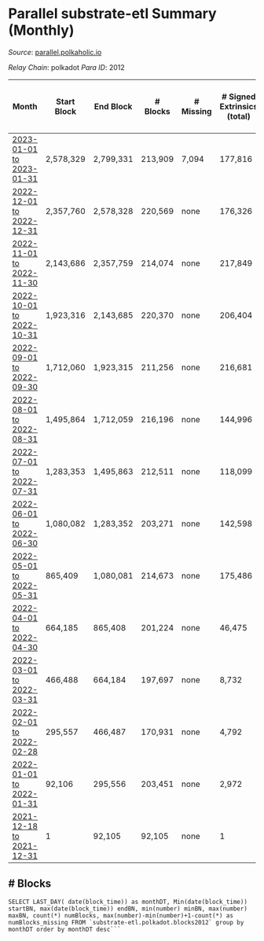 # Parallel substrate-etl Summary (Monthly)

_Source_: [parallel.polkaholic.io](https://parallel.polkaholic.io)

*Relay Chain*: polkadot
*Para ID*: 2012



| Month | Start Block | End Block | # Blocks | # Missing | # Signed Extrinsics (total) | # Active Accounts (avg) | # Addresses with Balances (max) | Issues |
| ----- | ----------- | --------- | -------- | --------- | --------------------------- | ----------------------- | ------------------------------- | ------ |
| [2023-01-01 to 2023-01-31](/substrate-etl/polkadot/2012-parallel/2023-01-31.md) | 2,578,329 | 2,799,331 | 213,909 | 7,094 | 177,816 | 434 | 46,950 | - | 
| [2022-12-01 to 2022-12-31](/substrate-etl/polkadot/2012-parallel/2022-12-31.md) | 2,357,760 | 2,578,328 | 220,569 | none | 176,326 | 435 | 46,490 | - | 
| [2022-11-01 to 2022-11-30](/substrate-etl/polkadot/2012-parallel/2022-11-30.md) | 2,143,686 | 2,357,759 | 214,074 | none | 217,849 | 575 | 46,079 | - | 
| [2022-10-01 to 2022-10-31](/substrate-etl/polkadot/2012-parallel/2022-10-31.md) | 1,923,316 | 2,143,685 | 220,370 | none | 206,404 | 604 | 45,325 | - | 
| [2022-09-01 to 2022-09-30](/substrate-etl/polkadot/2012-parallel/2022-09-30.md) | 1,712,060 | 1,923,315 | 211,256 | none | 216,681 | 624 | 44,262 | - | 
| [2022-08-01 to 2022-08-31](/substrate-etl/polkadot/2012-parallel/2022-08-31.md) | 1,495,864 | 1,712,059 | 216,196 | none | 144,996 | 472 | 42,069 | - | 
| [2022-07-01 to 2022-07-31](/substrate-etl/polkadot/2012-parallel/2022-07-31.md) | 1,283,353 | 1,495,863 | 212,511 | none | 118,099 | 471 | 40,712 | - | 
| [2022-06-01 to 2022-06-30](/substrate-etl/polkadot/2012-parallel/2022-06-30.md) | 1,080,082 | 1,283,352 | 203,271 | none | 142,598 | 576 | 39,211 | - | 
| [2022-05-01 to 2022-05-31](/substrate-etl/polkadot/2012-parallel/2022-05-31.md) | 865,409 | 1,080,081 | 214,673 | none | 175,486 | 704 | 38,284 | - | 
| [2022-04-01 to 2022-04-30](/substrate-etl/polkadot/2012-parallel/2022-04-30.md) | 664,185 | 865,408 | 201,224 | none | 46,475 | 370 | 36,783 | - | 
| [2022-03-01 to 2022-03-31](/substrate-etl/polkadot/2012-parallel/2022-03-31.md) | 466,488 | 664,184 | 197,697 | none | 8,732 | 234 | 35,544 | - | 
| [2022-02-01 to 2022-02-28](/substrate-etl/polkadot/2012-parallel/2022-02-28.md) | 295,557 | 466,487 | 170,931 | none | 4,792 | 90 | 34,447 | - | 
| [2022-01-01 to 2022-01-31](/substrate-etl/polkadot/2012-parallel/2022-01-31.md) | 92,106 | 295,556 | 203,451 | none | 2,972 | 2 | 29,475 | - | 
| [2021-12-18 to 2021-12-31](/substrate-etl/polkadot/2012-parallel/2021-12-31.md) | 1 | 92,105 | 92,105 | none | 1 |  | 7 | - | 

## # Blocks
```
SELECT LAST_DAY( date(block_time)) as monthDT, Min(date(block_time)) startBN, max(date(block_time)) endBN, min(number) minBN, max(number) maxBN, count(*) numBlocks, max(number)-min(number)+1-count(*) as numBlocks_missing FROM `substrate-etl.polkadot.blocks2012` group by monthDT order by monthDT desc```

